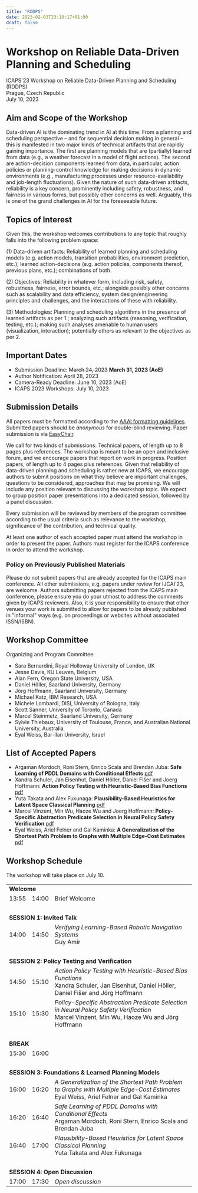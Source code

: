 ```yaml
---
title: "RDDPS"
date: 2023-02-03T23:10:17+01:00
draft: false
---
```


# Workshop on Reliable Data-Driven Planning and Scheduling 

ICAPS'23 Workshop on Reliable Data-Driven Planning and Scheduling (RDDPS) \
Prague, Czech Republic \
July 10, 2023

## Aim and Scope of the Workshop

Data-driven AI is the dominating trend in AI at this time. From a planning and scheduling perspective – and for sequential decision making in general – this is manifested in two major kinds of technical artifacts that are rapidly gaining importance. The first are planning models that are (partially) learned from data (e.g., a weather forecast in a model of flight actions). The second are action-decision components learned from data, in particular, action policies or planning-control knowledge for making decisions in dynamic environments (e.g., manufacturing processes under resource-availability and job-length fluctuations).  Given the nature of such data-driven artifacts, reliability is a key concern, prominently including safety, robustness, and fairness in various forms, but possibly other concerns as well. Arguably, this is one of the grand challenges in AI for the foreseeable future.


## Topics of Interest

Given this, the workshop welcomes contributions to any topic that roughly falls into the following problem space:

(1) Data-driven artifacts: Reliability of learned planning and scheduling models (e.g. action models, transition probabilities, environment prediction, etc.); learned action-decisions (e.g. action policies, components thereof, previous plans, etc.); combinations of both.

(2) Objectives: Reliability in whatever form, including risk, safety, robustness, fairness, error bounds, etc.; alongside possibly other concerns such as scalability and data efficiency, system design/engineering principles and challenges, and the interactions of these with reliability.

(3) Methodologies: Planning and scheduling algorithms in the presence of learned artifacts as per 1.; analyzing such artifacts (reasoning, verification, testing, etc.); making such analyses amenable to human users (visualization, interaction); potentially others as relevant to the objectives as per 2.


## Important Dates

 - Submission Deadline: ~~March 24, 2023~~ **March 31, 2023 (AoE)**
 - Author Notification: April 28, 2023
 - Camera-Ready Deadline: June 10, 2023 (AoE)
 - ICAPS 2023 Workshops: July 10, 2023


## Submission Details

All papers must be formatted according to the [AAAI formatting guidelines](https://www.aaai.org/Publications/Templates/AuthorKit23.zip). Submitted papers should be *anonymous* for double-blind reviewing. Paper submission is via [EasyChair](https://easychair.org/conferences/?conf=rddps23).

We call for two kinds of submissions:
Technical papers, of length up to 8 pages plus references. The workshop is meant to be an open and inclusive forum, and we encourage papers that report on work in progress.
Position papers, of length up to 4 pages plus references. Given that reliability of data-driven planning and scheduling is rather new at ICAPS, we encourage authors to submit positions on what they believe are important challenges, questions to be considered, approaches that may be promising. We will include any position relevant to discussing the workshop topic. We expect to group position paper presentations into a dedicated session, followed by a panel discussion.

Every submission will be reviewed by members of the program committee according to the usual criteria such as relevance to the workshop, significance of the contribution, and technical quality.

At least one author of each accepted paper must attend the workshop in order to present the paper. Authors must register for the ICAPS conference in order to attend the workshop.


### Policy on Previously Published Materials

Please do not submit papers that are already accepted for the ICAPS main conference. All other submissions, e.g. papers under review for IJCAI'23, are welcome. Authors submitting papers rejected from the ICAPS main conference, please ensure you do your utmost to address the comments given by ICAPS reviewers. Also, it is your responsibility to ensure that other venues your work is submitted to allow for papers to be already published in "informal" ways (e.g. on proceedings or websites without associated ISSN/ISBN).


## Workshop Committee

Organizing and Program Committee:

 - Sara Bernardini, Royal Holloway University of London, UK
 - Jesse Davis, KU Leuven, Belgium
 - Alan Fern, Oregon State University, USA
 - Daniel Höller, Saarland University, Germany
 - Jörg Hoffmann, Saarland University, Germany
 - Michael Katz, IBM Research, USA
 - Michele Lombardi, DISI, University of Bologna, Italy
 - Scott Sanner, University of Toronto, Canada
 - Marcel Steinmetz, Saarland University, Germany
 - Sylvie Thiebaux, University of Toulouse, France, and Australian National University, Australia
 - Eyal Weiss, Bar-Ilan University, Israel


## List of Accepted Papers

 - Argaman Mordoch, Roni Stern, Enrico Scala and Brendan Juba: **Safe Learning of PDDL Domains with Conditional Effects** [pdf](/papers/rddps/Mordoch-et-al-RDDPS23.pdf)
 - Xandra Schuler, Jan Eisenhut, Daniel Höller, Daniel Fišer and Joerg Hoffmann: **Action Policy Testing with Heuristic-Based Bias Functions** [pdf](/papers/rddps/Schuler-et-el-RDDPS23.pdf)
 - Yuta Takata and Alex Fukunaga: **Plausibility-Based Heuristics for Latent Space Classical Planning** [pdf](/papers/rddps/Takata-and-Fukunaga-RDDPS23.pdf)
 - Marcel Vinzent, Min Wu, Haoze Wu and Joerg Hoffmann: **Policy-Specific Abstraction Predicate Selection in Neural Policy Safety Verification** [pdf](/papers/rddps/Vinzent-et-al-RDDPS23.pdf)
 - Eyal Weiss, Ariel Felner and Gal Kaminka: **A Generalization of the Shortest Path Problem to Graphs with Multiple Edge-Cost Estimates** [pdf](/papers/rddps/Weiss-et-al-RDDPS23.pdf)


## Workshop Schedule

The workshop will take place on July 10.

<table cellpadding="2" cellspacing="2" class="waffle">
	<thead>
	</thead>
	<tbody>
		<tr>
			<td colspan="2" style="height:20px"><strong>Welcome</strong></td>
		</tr>
		<tr>
			<td style="height:20px">13:55</td>
			<td style="height:20px">14:00</td>
			<td colspan="6" style="height:20px">Brief Welcome</td>
		</tr>
		<tr>
			<td style="height:20px">&nbsp;</td>
		</tr>
		<tr>
			<td colspan="8" style="height:20px"><strong>SESSION 1: Invited Talk</strong></td>
		</tr>
		<tr>
			<td style="height:20px">14:00</td>
			<td style="height:20px">14:50</td>
			<td colspan="6" style="height:20px"><em>Verifying Learning-Based Robotic Navigation Systems</em><br />
			Guy Amir</td>
		</tr>
		<tr>
			<td style="height:20px">&nbsp;</td>
		</tr>
		<tr>
			<td colspan="8" style="height:20px"><strong>SESSION 2: Policy Testing and Verification</strong></td>
		</tr>
		<tr>
			<td style="height:20px">14:50</td>
			<td style="height:20px">15:10</td>
			<td colspan="6" style="height:20px"><em>Action Policy Testing with Heuristic-Based Bias Functions</em><br />
			Xandra Schuler, Jan Eisenhut, Daniel H&ouml;ller, Daniel Fi&scaron;er and J&ouml;rg Hoffmann</td>
		</tr>
		<tr>
			<td style="height:20px">15:10</td>
			<td style="height:20px">15:30</td>
			<td colspan="6" style="height:20px"><em>Policy-Specific Abstraction Predicate Selection in Neural Policy Safety Verification</em><br />
			Marcel Vinzent, Min Wu, Haoze Wu and J&ouml;rg Hoffmann</td>
		</tr>
		<tr>
			<td style="height:20px">&nbsp;</td>
		</tr>
		<tr>
			<td colspan="8" style="height:20px"><strong>BREAK</strong></td>
		</tr>
		<tr>
			<td style="height:20px">15:30</td>
			<td style="height:20px">16:00</td>
			<td colspan="6" style="height:20px">&nbsp;</td>
		</tr>
		<tr>
			<td style="height:20px">&nbsp;</td>
		</tr>
		<tr>
			<td colspan="8" style="height:20px"><strong>SESSION 3: Foundations &amp; Learned Planning Models</strong></td>
		</tr>
		<tr>
			<td style="height:20px">16:00</td>
			<td style="height:20px">16:20</td>
			<td colspan="6" style="height:20px"><em>A Generalization of the Shortest Path Problem to Graphs with Multiple Edge-Cost Estimates</em><br />
			Eyal Weiss, Ariel Felner and Gal Kaminka</td>
		</tr>
		<tr>
			<td style="height:20px">16:20</td>
			<td style="height:20px">16:40</td>
			<td colspan="6" style="height:20px"><em>Safe Learning of PDDL Domains with Conditional Effects</em><br />
			Argaman Mordoch, Roni Stern, Enrico Scala and Brendan Juba</td>
		</tr>
		<tr>
			<td style="height:20px">16:40</td>
			<td style="height:20px">17:00</td>
			<td colspan="6" style="height:20px"><em>Plausibility-Based Heuristics for Latent Space Classical Planning</em><br />
			Yuta Takata and Alex Fukunaga</td>
		</tr>
		<tr>
			<td style="height:20px">&nbsp;</td>
		</tr>
		<tr>
			<td colspan="8" style="height:20px"><strong>SESSION 4: Open Discussion</strong></td>
		</tr>
		<tr>
			<td style="height:20px">17:00</td>
			<td style="height:20px">17:30</td>
			<td colspan="6" style="height:20px"><em>Open discussion</em></td>
		</tr>
	</tbody>
</table>



